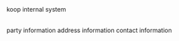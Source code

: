 <?xml version='1.0' encoding='UTF-8'?>
<system name="Golem" elemId="6344">
	<description>koop internal system</description>
	<model>
		<relationships/>
		<tables>
			<table name="d_osoba" elemId="6394">
				<description></description>
				<columns/>
			</table>
		</tables>
	</model>
	<sourceMappings>
		<mapping entity="party" elemId="6640" table="d_osoba" customOrigin="">
			<description>party information</description>
		</mapping>
		<mapping entity="adresa" elemId="6641" table="d_osoba" customOrigin="">
			<description>address information</description>
		</mapping>
		<mapping entity="contact" elemId="10039" table="d_osoba" customOrigin="">
			<description>contact information</description>
		</mapping>
	</sourceMappings>
	<loadOperations>
		<fullLoad nameSuffix="full" elemId="6518" allTables="true">
			<selectedTables/>
			<advanced deletionStrategy="use global setting (from Preferences)">
				<ignoredComparisonColumns/>
				<pathVariables/>
				<additionalParameters/>
			</advanced>
		</fullLoad>
	</loadOperations>
</system>